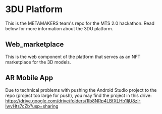 # 3DU Platform
This is the METAMAKERS team's repo for the MTS 2.0 hackathon. Read below for more information about the 3DU platform.

## Web_marketplace
This is the web component of the platform that serves as an NFT marketplace for the 3D models. 

## AR Mobile App
Due to technical problems with pushing the Android Studio project to the repo (project too large for push), you may find the project in this drive:
https://drive.google.com/drive/folders/1Ib8NRp4LBfXLHb1IjU8zI-IwvHts7cZb?usp=sharing
